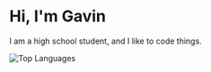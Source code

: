 # Hi, I'm Gavin

I am a high school student, and I like to code things.

![Top Languages](https://github-readme-stats.vercel.app/api/top-langs/?username=gavin-niederman&bg_color=0d1117)
